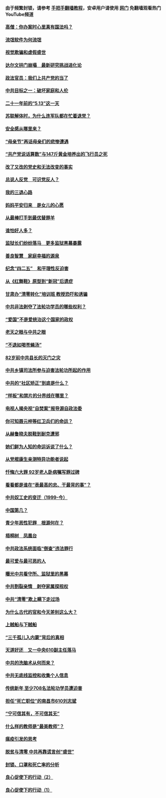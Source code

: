 #### 由于频繁封锁，请参考 [手把手翻墙教程](https://github.com/gfw-breaker/guides/wiki/)，安卓用户请使用 [网门](https://github.com/gfw-breaker/nogfw/blob/master/dl.md?t=06081601) 免翻墙观看热门YouTube频道 

#### [高僧：你办案时心里真有国法吗？](../pages/19/426530.md?t=06081601) 

#### [流氓软件为何流氓](../pages/19/426531.md?t=06081601) 

#### [视觉欺骗和虚假盛世](../pages/19/426443.md?t=06081601) 

#### [达尔文拱门崩塌　最新研究挑战进化论](../pages/19/426009.md?t=06081601) 

#### [政法官员：我们上共产党的当了](../pages/19/425351.md?t=06081601) 

#### [中共目标之一：破坏家庭和人伦](../pages/19/424454.md?t=06081601) 

#### [二十一年前的“5.13”这一天](../pages/19/424814.md?t=06081601) 

#### [苏联解体时，为什么连军队都在忙着退党？](../pages/19/424335.md?t=06081601) 

#### [安全感从哪里来？](../pages/19/424336.md?t=06081601) 

#### [“母亲节”再话母亲们的悲惨遭遇](../pages/19/424234.md?t=06081601) 

#### [“共产党说话算数”与147斤黄金培养出的飞行员之死](../pages/19/424115.md?t=06081601) 

#### [改了又改的党史和无法改变的事实](../pages/19/424037.md?t=06081601) 

#### [总说人反党　可识党反人？](../pages/19/423820.md?t=06081601) 

#### [我的三退心路](../pages/19/423876.md?t=06081601) 

#### [妈妈平安归来　是女儿的心愿](../pages/19/423947.md?t=06081601) 

#### [从最棒打手到最优替罪羊](../pages/19/423819.md?t=06081601) 

#### [谁怕好人多？](../pages/19/423774.md?t=06081601) 

#### [监狱长们纷纷落马　更多监狱黑幕暴露](../pages/19/423787.md?t=06081601) 

#### [善良智慧　家庭幸福的源泉](../pages/19/423632.md?t=06081601) 

#### [纪念“四二五”　和平理性反迫害](../pages/19/423660.md?t=06081601) 

#### [从《红舞鞋》原型到“新冠”后遗症](../pages/19/423509.md?t=06081601) 

#### [甘肃办“清零转化”培训班 教授恐吓和诱骗](../pages/19/423498.md?t=06081601) 

#### [中共非法剥夺了法轮功学员的哪些权利？](../pages/19/423392.md?t=06081601) 

#### [“爱国”不是爱统治这个国家的政权](../pages/19/423029.md?t=06081601) 

#### [老天之眼与中共之眼](../pages/19/423378.md?t=06081601) 

#### [“不退如喝苍蝇汤”](../pages/19/423287.md?t=06081601) 

#### [82岁前中共县长的灭门之灾](../pages/19/423055.md?t=06081601) 

#### [中共乡镇司法所参与迫害法轮功所起的作用](../pages/19/423064.md?t=06081601) 

#### [中共的“社区矫正”到底是什么？](../pages/19/422870.md?t=06081601) 

#### [“样板”和禁片的分界线在哪里？](../pages/19/422704.md?t=06081601) 

#### [电视人揭央视“自焚案”报导源自政法委](../pages/19/422770.md?t=06081601) 

#### [你可知聂元梓等红卫兵们的命运？](../pages/19/422848.md?t=06081601) 

#### [从赫鲁晓夫脱鞋到耐克遭邪](../pages/19/422826.md?t=06081601) 

#### [她们鲜为人知的命运诉说了什么？](../pages/19/422754.md?t=06081601) 

#### [从党棍康生亲测特异功能者说起](../pages/19/422657.md?t=06081601) 

#### [忏悔六大罪 92岁老人卧病嘱写罪过碑](../pages/19/422750.md?t=06081601) 

#### [看看都是谁在“表最高的忠、干最背的事”？](../pages/19/422703.md?t=06081601) 

#### [中共奴工史的变迁（1999-今）](../pages/19/422656.md?t=06081601) 

#### [中国第几？](../pages/19/422496.md?t=06081601) 

#### [青少年恶性犯罪　根源何在？](../pages/19/422449.md?t=06081601) 

#### [梧桐树　凤凰台](../pages/19/422442.md?t=06081601) 

#### [中共政法系统面临“倒查”违法罪行](../pages/19/422497.md?t=06081601) 

#### [最可爱与最可恶的人](../pages/19/422448.md?t=06081601) 

#### [曝光中共看守所、监狱里的黑幕](../pages/19/422390.md?t=06081601) 

#### [中共割裂亲情　剥夺家属探视权](../pages/19/422364.md?t=06081601) 

#### [中共“清零”欺上瞒下走过场](../pages/19/422306.md?t=06081601) 

#### [为什么古代的官和今天差别这么大？](../pages/19/422228.md?t=06081601) 

#### [上贼船与下贼船](../pages/19/422276.md?t=06081601) 

#### [“三千孤儿入内蒙”背后的真相](../pages/19/422229.md?t=06081601) 

#### [天道好还　又一中央610副主任落马](../pages/19/422155.md?t=06081601) 

#### [中共的洗脑术从何而来？](../pages/19/422154.md?t=06081601) 

#### [中共无底线监控和收集个人信息](../pages/19/422039.md?t=06081601) 

#### [传统新年 至少708名法轮功学员遭迫害](../pages/19/421946.md?t=06081601) 

#### [担任“死亡职位”的南昌市610刘志斌](../pages/19/421957.md?t=06081601) 

#### [“宁可信其有，不可信其无”](../pages/19/421691.md?t=06081601) 

#### [什么样的教师是“最美教师”？](../pages/19/421755.md?t=06081601) 

#### [瘟疫引发的思考](../pages/19/421594.md?t=06081601) 

#### [脱贫与清零 中共再靠谎言创“盛世”](../pages/19/421590.md?t=06081601) 

#### [封锁、口罩和死亡率的分析](../pages/19/421495.md?t=06081601) 

#### [良心促使下的行动（2）](../pages/19/421361.md?t=06081601) 

#### [良心促使下的行动（1）](../pages/19/421302.md?t=06081601) 

